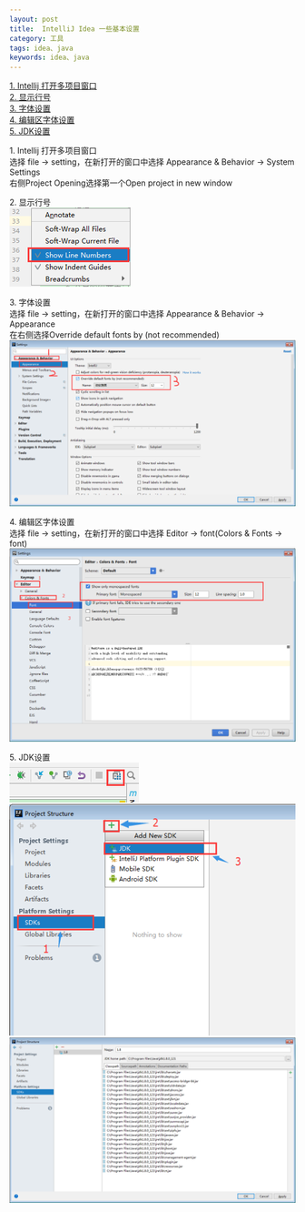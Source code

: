 ```yaml
---
layout: post
title:  IntelliJ Idea 一些基本设置
category: 工具
tags: idea、java
keywords: idea、java
---
```


[1. Intellij 打开多项目窗口](#打开多项目窗口)  
[2. 显示行号](#显示行号)  
[3. 字体设置](#字体设置)  
[4. 编辑区字体设置](#编辑区字体设置)  
[5. JDK设置](#JDK设置)  

<a name="打开多项目窗口">1. Intellij 打开多项目窗口</a>   
选择 file -> setting，在新打开的窗口中选择 Appearance & Behavior -> System Settings  
右侧Project Opening选择第一个Open project in new window

<a name="显示行号">2. 显示行号</a>    
![显示行号](/img/IntelliJ/line.png)  

<a name="字体设置">3. 字体设置</a>  
选择 file -> setting，在新打开的窗口中选择 Appearance & Behavior -> Appearance  
在右侧选择Override default fonts by (not recommended)  
![字体设置](/img/IntelliJ/font.png)  

<a name="编辑区字体设置">4. 编辑区字体设置</a>    
选择 file -> setting，在新打开的窗口中选择 Editor -> font(Colors & Fonts -> font)  
![字体设置](/img/IntelliJ/font001.png)   

<a name="JDK设置">5. JDK设置</a>  
![JDK设置](/img/jdk/jdk001.png)   
![JDK设置](/img/jdk/jdk002.png)   
![JDK设置](/img/jdk/jdk003.png)   
